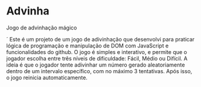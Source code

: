 # Advinha
Jogo de advinhação mágico
<p>´
Este é um projeto de um jogo de adivinhação que desenvolvi para praticar lógica de programação e manipulação de DOM com JavaScript e funcionalidades do github. 
O jogo é simples e interativo, e permite que o jogador escolha entre três níveis de dificuldade: Fácil, Médio ou Difícil. A ideia é que o jogador tente adivinhar um número gerado aleatoriamente dentro de um intervalo específico, com no máximo 3 tentativas. Após isso, o jogo reinicia automaticamente.
</p>
